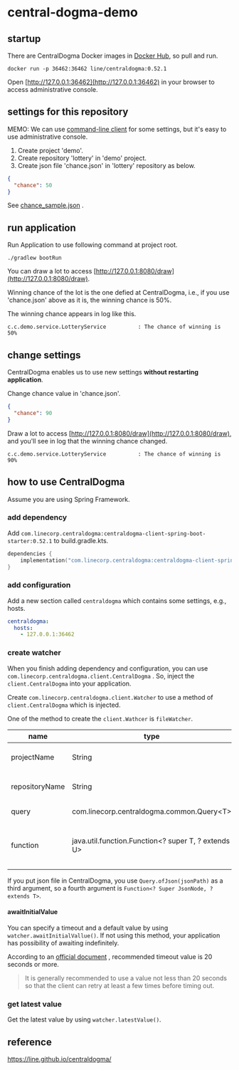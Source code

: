 # central-dogma-demo

## startup

There are CentralDogma Docker images in [Docker Hub](https://hub.docker.com/r/line/centraldogma/), so pull and
run.

```shell
docker run -p 36462:36462 line/centraldogma:0.52.1
```

Open [http://127.0.0.1:36462](http://127.0.0.1:36462) in your browser to access administrative console.

## settings for this repository

MEMO: We can use [command-line client](https://line.github.io/centraldogma/client-cli.html) for some settings,
but it's easy to use administrative console.

1. Create project 'demo'.
1. Create repository 'lottery' in 'demo' project.
1. Create json file 'chance.json' in 'lottery' repository as below.

```json
{
  "chance": 50
}
```

See [chance_sample.json](https://github.com/ari1021/central-dogma-demo/blob/main/src/main/kotlin/com/centraldogma/demo/util/chance_sample.json)
.

## run application

Run Application to use following command at project root.

```shell
./gradlew bootRun
```

You can draw a lot to access [http://127.0.0.1:8080/draw](http://127.0.0.1:8080/draw).

Winning chance of the lot is the one defied at CentralDogma, i.e., if you use 'chance.json' above as it is, the
winning chance is 50%.

The winning chance appears in log like this.

```shell
c.c.demo.service.LotteryService          : The chance of winning is 50%
```

## change settings

CentralDogma enables us to use new settings **without restarting application**.

Change chance value in 'chance.json'.

```json
{
  "chance": 90
}
```

Draw a lot to access [http://127.0.0.1:8080/draw](http://127.0.0.1:8080/draw), and you'll see in log that the
winning chance changed.

```shell
c.c.demo.service.LotteryService          : The chance of winning is 90%
```

## how to use CentralDogma

Assume you are using Spring Framework.

### add dependency

Add `com.linecorp.centraldogma:centraldogma-client-spring-boot-starter:0.52.1` to build.gradle.kts.

```kotlin
dependencies {
    implementation("com.linecorp.centraldogma:centraldogma-client-spring-boot-starter:0.52.1")
}
```

### add configuration

Add a new section called `centraldogma` which contains some settings, e.g., hosts.

```yaml
centraldogma:
  hosts:
    - 127.0.0.1:36462
```

### create watcher

When you finish adding dependency and configuration, you can use `com.linecorp.centraldogma.client.CentralDogma`
. So, inject the `client.CentralDogma` into your application.

Create `com.linecorp.centraldogma.client.Watcher` to use a method of `client.CentralDogma` which is injected.

One of the method to create the `client.Wathcer` is `fileWatcher`.

| name | type | description | 
| --- | --- | --- | 
| projectName | String | project name of CentralDogma | 
| repositoryName | String | repository name of CentralDogma | 
| query | com.linecorp.centraldogma.common.Query\<T\> | query on the file | 
| function | java.util.function.Function\<? super T, ? extends U\> | function which converts from (? super T) to (? extends U) | 

If you put json file in CentralDogma, you use `Query.ofJson(jsonPath)` as a third argument, so a fourth argument
is `Function<? Super JsonNode, ? extends T>`.

#### awaitInitialValue

You can specify a timeout and a default value by using `watcher.awaitInitialVallue()`. If not using this method,
your application has possibility of awaiting indefinitely.

According to
an [official document](https://line.github.io/centraldogma/client-java.html?highlight=awaitinitial#preparing-for-unavailability)
, recommended timeout value is 20 seconds or more.
> It is generally recommended to use a value not less than 20 seconds so that the client can retry at least a few times before timing out.

### get latest value

Get the latest value by using `watcher.latestValue()`.

## reference

https://line.github.io/centraldogma/
